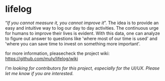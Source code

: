 # lifelog

“*If you cannot measure it, you cannot improve it*”. The idea is to provide an easy and intuitive way to log our day to day activities. The continuous urge for humans to improve their lives is evident. With this data, one can analyze to figure out answer to questions like 'where most of our time is used' and 'where you can save time to invest on something more important'.

for more information, pleasecheck the project wiki: https://github.com/muly/lifelog/wiki


*I'm looking for contributors for this project, especially for the UI/UX. Please let me know if you are interested.*
